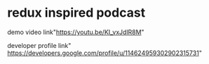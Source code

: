 # redux inspired podcast

demo video link"https://youtu.be/KI_vxJdlR8M"

developer profile link" https://developers.google.com/profile/u/114624959302902315731"

